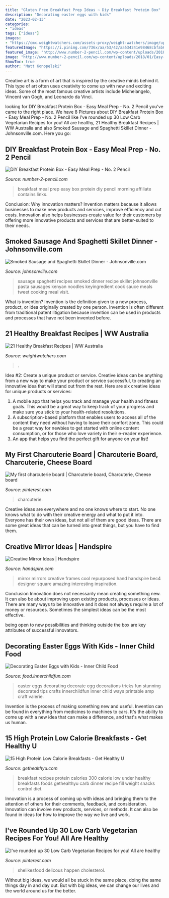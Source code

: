 ```yaml
---
title: "Gluten Free Breakfast Prep Ideas ~ Diy Breakfast Protein Box"
description: "Decorating easter eggs with kids"
date: "2023-02-13"
categories:
- "ideas"
tags: ["ideas"]
images:
- "https://cmx.weightwatchers.com/assets-proxy/weight-watchers/image/upload/v1612759042/visitor-site/prod/au/Healthy-breakfast-Vegie-hash-with-poached-eggs.jpg"
featuredImage: "https://i.pinimg.com/736x/aa/53/42/aa534241e98468cbfab6d573f85f1498.jpg"
featured_image: "http://www.number-2-pencil.com/wp-content/uploads/2018/01/Easy-Breakfast-Meal-Prep-3.jpg"
image: "http://www.number-2-pencil.com/wp-content/uploads/2018/01/Easy-Breakfast-Meal-Prep-3.jpg"
ShowToc: true
author: "Matt Konopelski"
---
```



Creative art is a form of art that is inspired by the creative minds behind it. This type of art often uses creativity to come up with new and exciting ideas. Some of the most famous creative artists include Michelangelo, Vincent van Gogh, and Leonardo da Vinci.

	

		
looking for DIY Breakfast Protein Box - Easy Meal Prep - No. 2 Pencil you've came to the right place. We have 8 Pictures about DIY Breakfast Protein Box - Easy Meal Prep - No. 2 Pencil like I&#039;ve rounded up 30 Low Carb Vegetarian Recipes for you! All are healthy, 21 Healthy Breakfast Recipes | WW Australia and also Smoked Sausage and Spaghetti Skillet Dinner - Johnsonville.com. Here you go:
		
    
## DIY Breakfast Protein Box - Easy Meal Prep - No. 2 Pencil

<img loading=lazy src="http://www.number-2-pencil.com/wp-content/uploads/2018/01/Easy-Breakfast-Meal-Prep-3.jpg" onerror="this.onerror=null;this.src='https://tse4.mm.bing.net/th?id=OIP.67qVPAYPq59w_dYti-qwVAHaLH&amp;pid=15.1';" alt="DIY Breakfast Protein Box - Easy Meal Prep - No. 2 Pencil">

_Source: number-2-pencil.com_

>breakfast meal prep easy box protein diy pencil morning affiliate contains links. 

	

Conclusion: Why innovation matters?
Invention matters because it allows businesses to make new products and services, improve efficiency and cut costs. Innovation also helps businesses create value for their customers by offering more innovative products and services that are better-suited to their needs.

    
## Smoked Sausage And Spaghetti Skillet Dinner - Johnsonville.com

<img loading=lazy src="https://www.johnsonville.com/dam/jcr:23812f91-f5e2-4b7e-9300-2fc907dd15be/smoked-sausage-and-spaghetti-skillet-dinner" onerror="this.onerror=null;this.src='https://tse4.mm.bing.net/th?id=OIP.juQDrr7NzrZaQOQf0S_vuwHaFV&amp;pid=15.1';" alt="Smoked Sausage and Spaghetti Skillet Dinner - Johnsonville.com">

_Source: johnsonville.com_

>sausage spaghetti recipes smoked dinner recipe skillet johnsonville pasta sausages kenyan noodles keyingredient cook sauce meals tweet cooking meal visit. 

	

What is invention?
Invention is the definition given to a new process, product, or idea originally created by one person. Invention is often different from traditional patent litigation because invention can be used in products and processes that have not been invented before.

    
## 21 Healthy Breakfast Recipes | WW Australia

<img loading=lazy src="https://cmx.weightwatchers.com/assets-proxy/weight-watchers/image/upload/v1612759042/visitor-site/prod/au/Healthy-breakfast-Vegie-hash-with-poached-eggs.jpg" onerror="this.onerror=null;this.src='https://tse3.mm.bing.net/th?id=OIP.yKcVcp01-lVIiqx3LlVf9AHaEK&amp;pid=15.1';" alt="21 Healthy Breakfast Recipes | WW Australia">

_Source: weightwatchers.com_

>. 

	

Idea #2: Create a unique product or service.
Creative ideas can be anything from a new way to make your product or service successful, to creating an innovative idea that will stand out from the rest. Here are six creative ideas for unique products or services: 
1. A mobile app that helps you track and manage your health and fitness goals. This would be a great way to keep track of your progress and make sure you stick to your health-related resolutions. 
2. A subscription-based platform that enables users to access all of the content they need without having to leave their comfort zone. This could be a great way for newbies to get started with online content consumption, or for those who love variety in their e-reader experience. 
3. An app that helps you find the perfect gift for anyone on your list!

    
## My First Charcuterie Board | Charcuterie Board, Charcuterie, Cheese Board

<img loading=lazy src="https://i.pinimg.com/736x/9d/04/4c/9d044cfe01bd717c1c82aa01e92f0d69.jpg" onerror="this.onerror=null;this.src='https://tse3.mm.bing.net/th?id=OIP.rAHaJkXPD1mzoFp_0g4AJwHaJ3&amp;pid=15.1';" alt="My first charcuterie board | Charcuterie board, Charcuterie, Cheese board">

_Source: pinterest.com_

>charcuterie. 

	

Creative ideas are everywhere and no one knows where to start. No one knows what to do with their creative energy and what to put it into. Everyone has their own ideas, but not all of them are good ideas. There are some great ideas that can be turned into great things, but you have to find them.

    
## Creative Mirror Ideas | Handspire

<img loading=lazy src="https://handspire.com/wp-content/uploads/2013/11/mirror-7.jpg" onerror="this.onerror=null;this.src='https://tse4.mm.bing.net/th?id=OIP.aZlJcYajgPAAE_39vvVrXAHaFj&amp;pid=15.1';" alt="Creative Mirror Ideas | Handspire">

_Source: handspire.com_

>mirror mirrors creative frames cool repurposed hand handspire bec4 designer square amazing interesting inspiration. 

	

Conclusion
Innovation does not necessarily mean creating something new. It can also be about improving upon existing products, processes or ideas.
There are many ways to be innovative and it does not always require a lot of money or resources. Sometimes the simplest ideas can be the most effective.

 being open to new possibilities and thinking outside the box are key attributes of successful innovators.

    
## Decorating Easter Eggs With Kids - Inner Child Food

<img loading=lazy src="http://food.innerchildfun.com/files/2013/03/eastereggs3.jpg" onerror="this.onerror=null;this.src='https://tse2.mm.bing.net/th?id=OIP.c4-JqrHfs1PfldmGbBr3BQHaMJ&amp;pid=15.1';" alt="Decorating Easter Eggs with Kids - Inner Child Food">

_Source: food.innerchildfun.com_

>easter eggs decorating decorate egg decorations tricks fun stunning decorated tips crafts innerchildfun inner child ways printable amp craft valerie. 

	

Invention is the process of making something new and useful. Invention can be found in everything from medicines to machines to cars. It's the ability to come up with a new idea that can make a difference, and that's what makes us human.

    
## 15 High Protein Low Calorie Breakfasts - Get Healthy U

<img loading=lazy src="https://3i133rqau023qjc1k3txdvr1-wpengine.netdna-ssl.com/wp-content/uploads/2016/04/4-182.jpg" onerror="this.onerror=null;this.src='https://tse4.mm.bing.net/th?id=OIP.3MOzYsQCWSjagDmYmOyy-QHaHa&amp;pid=15.1';" alt="15 High Protein Low Calorie Breakfasts - Get Healthy U">

_Source: gethealthyu.com_

>breakfast recipes protein calories 300 calorie low under healthy breakfasts foods gethealthyu carb dinner recipe fill weight snacks control diet. 

	

Innovation is a process of coming up with ideas and bringing them to the attention of others for their comments, feedback, and consideration. Innovation can involve new products, services, or methods. It can also be found in ideas for how to improve the way we live and work.

    
## I&#039;ve Rounded Up 30 Low Carb Vegetarian Recipes For You! All Are Healthy

<img loading=lazy src="https://i.pinimg.com/736x/aa/53/42/aa534241e98468cbfab6d573f85f1498.jpg" onerror="this.onerror=null;this.src='https://tse3.mm.bing.net/th?id=OIP.OMBh06Bk7n23JogV3IHT5AHaLG&amp;pid=15.1';" alt="I&#039;ve rounded up 30 Low Carb Vegetarian Recipes for you! All are healthy">

_Source: pinterest.com_

>shelikesfood delicous happen cholesterol. 

	

Without big ideas, we would all be stuck in the same place, doing the same things day in and day out. But with big ideas, we can change our lives and the world around us for the better.

